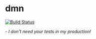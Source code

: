 dmn
===
[![Build Status](http://img.shields.io/travis/inikulin/dmn.svg?style=flat-square)](https://travis-ci.org/inikulin/dmn)

*- I don't need your tests in my production!*
